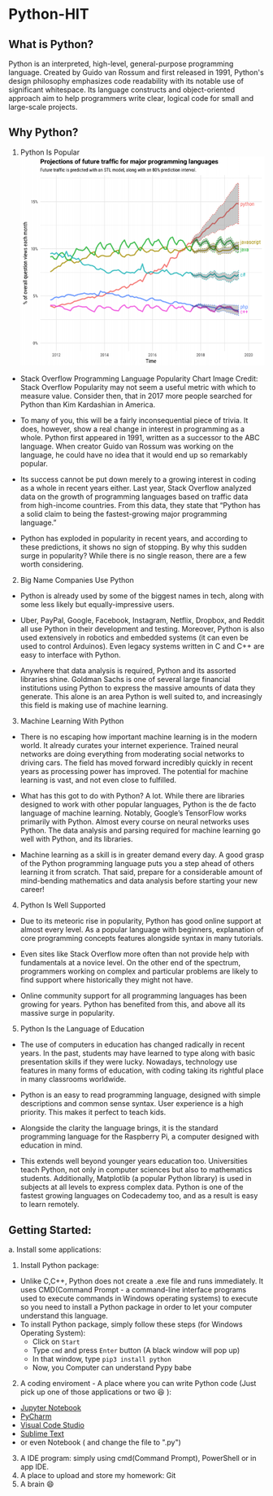 # Python-HIT

## What is Python?
  Python is an interpreted, high-level, general-purpose programming language. Created by Guido van Rossum and first released in 1991, Python's design philosophy emphasizes code readability with its notable use of significant whitespace. Its language constructs and object-oriented approach aim to help programmers write clear, logical code for small and large-scale projects.

## Why Python?
  1. Python Is Popular
![Populary](Populary.png)
-   Stack Overflow Programming Language Popularity Chart
Image Credit: Stack Overflow
Popularity may not seem a useful metric with which to measure value. Consider then, that in 2017 more people searched for Python than Kim Kardashian in America.

-   To many of you, this will be a fairly inconsequential piece of trivia. It does, however, show a real change in interest in programming as a whole. Python first appeared in 1991, written as a successor to the ABC language. When creator Guido van Rossum was working on the language, he could have no idea that it would end up so remarkably popular.

-   Its success cannot be put down merely to a growing interest in coding as a whole in recent years either. Last year, Stack Overflow analyzed data on the growth of programming languages based on traffic data from high-income countries. From this data, they state that “Python has a solid claim to being the fastest-growing major programming language.”

-   Python has exploded in popularity in recent years, and according to these predictions, it shows no sign of stopping. By why this sudden surge in popularity? While there is no single reason, there are a few worth considering.

2. Big Name Companies Use Python
-   Python is already used by some of the biggest names in tech, along with some less likely but equally-impressive users.

-   Uber, PayPal, Google, Facebook, Instagram, Netflix, Dropbox, and Reddit all use Python in their development and testing. Moreover, Python is also used extensively in robotics and embedded systems (it can even be used to control Arduinos). Even legacy systems written in C and C++ are easy to interface with Python.

-   Anywhere that data analysis is required, Python and its assorted libraries shine. Goldman Sachs is one of several large financial institutions using Python to express the massive amounts of data they generate. This alone is an area Python is well suited to, and increasingly this field is making use of machine learning.

3. Machine Learning With Python
-   There is no escaping how important machine learning is in the modern world. It already curates your internet experience. Trained neural networks are doing everything from moderating social networks to driving cars. The field has moved forward incredibly quickly in recent years as processing power has improved. The potential for machine learning is vast, and not even close to fulfilled.

-    What has this got to do with Python? A lot. While there are libraries designed to work with other popular languages, Python is the de facto language of machine learning. Notably, Google’s TensorFlow works primarily with Python. Almost every course on neural networks uses Python. The data analysis and parsing required for machine learning go well with Python, and its libraries.

-   Machine learning as a skill is in greater demand every day. A good grasp of the Python programming language puts you a step ahead of others learning it from scratch. That said, prepare for a considerable amount of mind-bending mathematics and data analysis before starting your new career!

4. Python Is Well Supported
-   Due to its meteoric rise in popularity, Python has good online support at almost every level. As a popular language with beginners, explanation of core programming concepts features alongside syntax in many tutorials.

-   Even sites like Stack Overflow more often than not provide help with fundamentals at a novice level. On the other end of the spectrum, programmers working on complex and particular problems are likely to find support where historically they might not have.

-   Online community support for all programming languages has been growing for years. Python has benefited from this, and above all its massive surge in popularity.

5. Python Is the Language of Education
-   The use of computers in education has changed radically in recent years. In the past, students may have learned to type along with basic presentation skills if they were lucky. Nowadays, technology use features in many forms of education, with coding taking its rightful place in many classrooms worldwide.

-   Python is an easy to read programming language, designed with simple descriptions and common sense syntax. User experience is a high priority. This makes it perfect to teach kids.

-   Alongside the clarity the language brings, it is the standard programming language for the Raspberry Pi, a computer designed with education in mind.

-   This extends well beyond younger years education too. Universities teach Python, not only in computer sciences but also to mathematics students. Additionally, Matplotlib (a popular Python library) is used in subjects at all levels to express complex data. Python is one of the fastest growing languages on Codecademy too, and as a result is easy to learn remotely.

## Getting Started:
a. Install some applications:
  1. Install Python package:
-   Unlike C,C++, Python does not create a .exe file and runs immediately. It uses CMD(Command Prompt - a command-line interface programs used to execute commands in Windows operating systems) to execute so you need to install a Python package in order to let your computer understand this language.
-   To install Python package, simply follow these steps (for Windows Operating System):
    -   Click on `Start`
    -   Type `cmd` and press `Enter` button (A black window will pop up)
    -   In that window, type `pip3 install python`
    -   Now, you Computer can understand Pypy babe

  2. A coding enviroment - A place where you can write Python code (Just pick up one of those applications or two :laughing: ):
-   [Jupyter Notebook](https://jupyter.org/)
-   [PyCharm](https://www.jetbrains.com/pycharm/)
-   [Visual Code Studio](https://code.visualstudio.com/)
-   [Sublime Text](https://www.sublimetext.com/)
-   or even Notebook ( and change the file to ".py")
  3. A IDE program: simply using cmd(Command Prompt), PowerShell or in app IDE.
  4. A place to upload and store my homework: Git
  5. A brain :smile:
